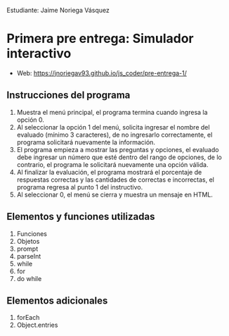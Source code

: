 Estudiante:  Jaime Noriega Vásquez

# Primera pre entrega: Simulador interactivo
- Web: https://jnoriegav93.github.io/js_coder/pre-entrega-1/

## Instrucciones del programa
1. Muestra el menú principal, el programa termina cuando ingresa la opción 0.
2. Al seleccionar la opción 1 del menú, solicita ingresar el nombre del evaluado (mínimo 3 caracteres), de no ingresarlo correctamente, el programa solicitará nuevamente la información.
3. El programa empieza a mostrar las preguntas y opciones, el evaluado debe ingresar un número que esté dentro del rango de opciones, de lo contrario, el programa le solicitará nuevamente una opción válida.
4. Al finalizar la evaluación, el programa mostrará el porcentaje de respuestas correctas y las cantidades de correctas e incorrectas, el programa regresa al punto 1 del instructivo.
5. Al seleccionar 0, el menú se cierra y muestra un mensaje en HTML.


## Elementos y funciones utilizadas
1. Funciones
2. Objetos
3. prompt
4. parseInt
5. while
6. for
7. do while

## Elementos adicionales
1. forEach
2. Object.entries
